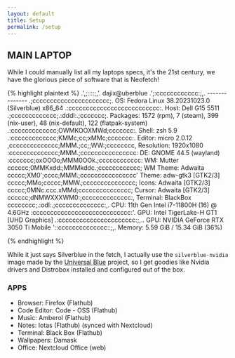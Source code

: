 ```yaml
---
layout: default
title: Setup
permalink: /setup
---
```


## MAIN LAPTOP

While I could manually list all my laptops specs, it's the 21st century, we have the glorious piece of software that is Neofetch!

{% highlight plaintext %}
             .',;::::;,'.                dajix@uberblue 
         .';:cccccccccccc:;,.            -------------- 
      .;cccccccccccccccccccccc;.         OS: Fedora Linux 38.20231023.0 (Silverblue) x86_64 
    .:cccccccccccccccccccccccccc:.       Host: Dell G15 5511 
  .;ccccccccccccc;.:dddl:.;ccccccc;.     Packages: 1572 (rpm), 7 (steam), 399 (nix-user), 48 (nix-default), 122 (flatpak-system) 
 .:ccccccccccccc;OWMKOOXMWd;ccccccc:.    Shell: zsh 5.9 
.:ccccccccccccc;KMMc;cc;xMMc;ccccccc:.   Editor: micro 2.0.12 
,cccccccccccccc;MMM.;cc;;WW:;cccccccc,   Resolution: 1920x1080 
:cccccccccccccc;MMM.;cccccccccccccccc:   DE: GNOME 44.5 (wayland) 
:ccccccc;oxOOOo;MMM0OOk.;cccccccccccc:   WM: Mutter 
cccccc;0MMKxdd:;MMMkddc.;cccccccccccc;   WM Theme: Adwaita 
ccccc;XM0';cccc;MMM.;cccccccccccccccc'   Theme: adw-gtk3 [GTK2/3] 
ccccc;MMo;ccccc;MMW.;ccccccccccccccc;    Icons: Adwaita [GTK2/3] 
ccccc;0MNc.ccc.xMMd;ccccccccccccccc;     Cursor: Adwaita [GTK2/3] 
cccccc;dNMWXXXWM0:;cccccccccccccc:,      Terminal: BlackBox 
cccccccc;.:odl:.;cccccccccccccc:,.       CPU: 11th Gen Intel i7-11800H (16) @ 4.6GHz 
:cccccccccccccccccccccccccccc:'.         GPU: Intel TigerLake-H GT1 [UHD Graphics] 
.:cccccccccccccccccccccc:;,..            GPU: NVIDIA GeForce RTX 3050 Ti Mobile 
  '::cccccccccccccc::;,.                 Memory: 5.59 GiB / 15.34 GiB (36%) 

{% endhighlight %}

While it just says Silverblue in the fetch, I actually use the `silverblue-nvidia` image made by the [Universal Blue](https://universal-blue.org/) project, so I get goodies like Nvidia drivers and Distrobox installed and configured out of the box.

### APPS

- Browser: Firefox (Flathub)
- Code Editor: Code - OSS (Flathub)
- Music: Amberol (Flathub)
- Notes: Iotas (Flathub) (synced with Nextcloud)
- Terminal: Black Box (Flathub)
- Wallpapers: Damask
- Office: Nextcloud Office (web)
